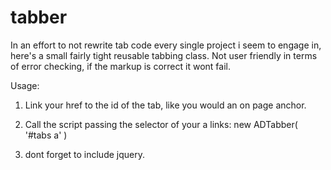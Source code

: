 tabber
======
In an effort to not rewrite tab code every single project i seem to engage in, here's a small fairly tight reusable tabbing class. Not user friendly in terms of error checking, if the markup is correct it wont fail.

Usage:

1) Link your href to the id of the tab, like you would an on page anchor.

2) Call the script passing the selector of your a links:
   new ADTabber( '#tabs a' )

3) dont forget to include jquery.
